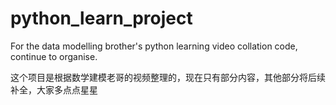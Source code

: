 # python_learn_project
For the data modelling brother's python learning video collation code, continue to organise.

这个项目是根据数学建模老哥的视频整理的，现在只有部分内容，其他部分将后续补全，大家多点点星星
